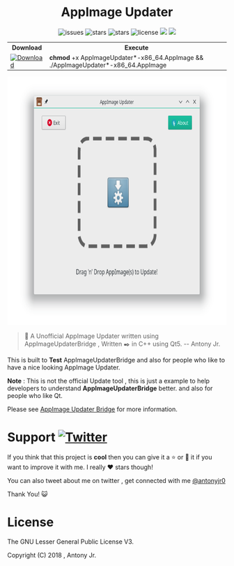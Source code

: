 <h1 align="center">AppImage Updater</h1>
<p align="center">
    <img src="https://img.shields.io/github/issues/antony-jr/AppImageUpdater.svg?style=flat-square" alt="issues" / >
    <img src="https://img.shields.io/github/forks/antony-jr/AppImageUpdater.svg?style=flat-square" alt="stars" / >
    <img src="https://img.shields.io/github/stars/antony-jr/AppImageUpdater.svg?style=flat-square" alt="stars" / >
    <img src="https://img.shields.io/github/license/antony-jr/AppImageUpdater.svg?style=flat-square" alt="license" />
    <a class="badge-align" href="https://www.codacy.com/app/antony-jr/AppImageUpdater?utm_source=github.com&amp;utm_medium=referral&amp;utm_content=antony-jr/AppImageUpdater&amp;utm_campaign=Badge_Grade"><img src="https://api.codacy.com/project/badge/Grade/a8b7aca6d0104becaebb7c9c9a4a4bb6"/></a>
    <a class="badge-align" href="https://travis-ci.org/antony-jr/AppImageUpdater"><img src="https://img.shields.io/travis/antony-jr/AppImageUpdater.svg?style=flat-square" / > </a>
</p>

<p align="center">
<table>
  <tr>
    <th >Download<br></th>
    <th >Execute</th>
  </tr>
  <tr>
    <td >
    <a href="https://github.com/antony-jr/AppImageUpdater/releases/tag/continuous">
    <img src="https://img.shields.io/badge/Get%20the%20Latest%20AppImage-x86__64-brightgreen.svg?style=for-the-badge" alt="Download" / >
    </a>
    </td>
    <td ><b>chmod</b> +x AppImageUpdater*-x86_64.AppImage &amp;&amp; ./AppImageUpdater*-x86_64.AppImage<br></td>
  </tr>
</table>
</p>


<p align="center">
  <img src=".img/poster.png" height="570px" width=auto alt="AppImage Updater">  <br>
</p>



> :rocket: A Unofficial AppImage Updater written using AppImageUpdaterBridge , Written :black_nib: in C++ using Qt5.
> -- Antony Jr.


This is built to **Test** AppImageUpdaterBridge and also for people who like to have a nice looking AppImage Updater.

**Note** : This is not the official Update tool , this is just a example to help developers to understand **AppImageUpdaterBridge** better.
and also for people who like Qt.

Please see [AppImage Updater Bridge](https://github.com/antony-jr/AppImageUpdaterBridge) for more information.

# Support [![Twitter](https://img.shields.io/twitter/url/https/github.com/antony-jr/AIUpdateInformation.svg?style=social)](https://twitter.com/intent/tweet?text=Checkout%20the%20new%20AppImage%20Updater%20by%20%40antonyjr0%20%2C%20its%20really%20cool%20%2C%20Get%20it%20at%20https%3A%2F%2Fgithub.com%2Fantony-jr%2FAppImageUpdater)

If you think that this project is **cool** then you can give it a :star: or :fork_and_knife: it if you want to improve it with me. I really :heart: stars though!   

You can also tweet about me on twitter , get connected with me [@antonyjr0](https://twitter.com/antonyjr0)

Thank You! :smiley_cat:

# License

The GNU Lesser General Public License V3.

Copyright (C) 2018 , Antony Jr.
